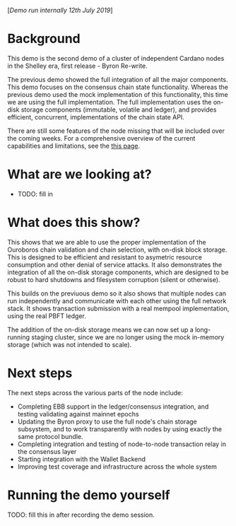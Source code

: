[_Demo run internally 12th July 2019_]

# Background
This demo is the second demo of a cluster of independent Cardano nodes in the Shelley era, first release - Byron Re-write.

The previous demo showed the full integration of all the major components. This demo focuses on the consensus chain state functionality. Whereas the previous demo used the mock implementation of this functionality, this time we are using the full implementation. The full implementation uses the on-disk storage components (immutable, volatile and ledger), and provides efficient, concurrent, implementations of the chain state API.

There are still some features of the node missing that will be included over the coming weeks. For a comprehensive overview of the current capabilities and limitations, see the [this page](https://github.com/input-output-hk/cardano-node/wiki/Cardano-Haskell-Node-Capabilities).

# What are we looking at?
- TODO: fill in

# What does this show?
This shows that we are able to use the proper implementation of the Ouroboros chain validation and chain selection, with on-disk block storage. This is designed to be efficient and resistant to asymetric resource consumption and other denial of service attacks. It also demonstrates the integration of all the on-disk storage components, which are designed to be robust to hard shutdowns and filesystem corruption (silent or otherwise).

This builds on the previuous demo so it also shows that multiple nodes can run independently and communicate with each other using the full network stack. It shows transaction submission with a real mempool implementation, using the real PBFT ledger.

The addition of the on-disk storage means we can now set up a long-running staging cluster, since we are no longer using the mock in-memory storage (which was not intended to scale).

# Next steps
The next steps across the various parts of the node include:
- Completing EBB support in the ledger/consensus integration, and testing validating against mainnet epochs
- Updating the Byron proxy to use the full node's chain storage subsystem, and to work transparently with nodes by using exactly the same protocol bundle.
- Completing integration and testing of node-to-node transaction relay in the consensus layer
- Starting integration with the Wallet Backend
- Improving test coverage and infrastructure across the whole system

# Running the demo yourself

TODO: fill this in after recording the demo session.